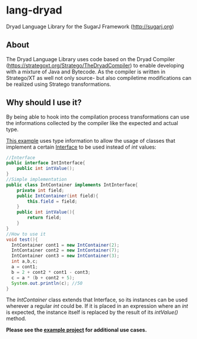 lang-dryad
==========

Dryad Language Library for the SugarJ Framework (http://sugarj.org)

## About

The Dryad Language Library uses code based on the Dryad Compiler (https://strategoxt.org/Stratego/TheDryadCompiler) to enable developing with a mixture of Java and Bytecode. As the compiler is written in Stratego/XT as well not only source- but also compiletime modifications can be realized using Stratego transformations.

## Why should I use it?

By being able to hook into the compilation process transformations can use the informations collected by the compiler like the expected and actual type.

[This example](https://github.com/thewilli/lang-dryad/blob/master/case-studies/dryad/src/test/compilermods/CompilerModTest1.sdr) uses type information to allow the usage of classes that implement a certain [Interface](https://github.com/thewilli/lang-dryad/blob/master/case-studies/dryad/src/test/compilermods/IntInterface.sdr) to be used instead of *int* values:


```java
//Interface
public interface IntInterface{
	public int intValue();
}
//Simple implementation
public class IntContainer implements IntInterface{
	private int field;
	public IntContainer(int field){
		this.field = field;
	}
	public int intValue(){
		return field;
	}
}
//How to use it
void test(){
  IntContainer cont1 = new IntContainer(2);
  IntContainer cont2 = new IntContainer(7);
  IntContainer cont3 = new IntContainer(3);
  int a,b,c;
  a = cont1;
  b = 2 + cont2 * cont1 - cont3;
  c = a * (b + cont2 + 5);
  System.out.println(c); //50
}
```

The *IntContainer* class extends that Interface, so its instances can be used wherever a regular *int* could be. If it is placed in an expression where an *int* is expected, the instance itself is replaced by the result of its *intValue()* method.

**Please see the [example project](https://github.com/thewilli/lang-dryad/tree/master/case-studies/dryad/src) for additional use cases.**
